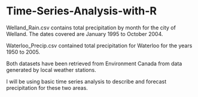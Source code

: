 # Time-Series-Analysis-with-R

Welland_Rain.csv contains total precipitation by month for the city of Welland. The dates covered are January 1995 to October 2004.

Waterloo_Precip.csv contained total precipitation for Waterloo for the years 1950 to 2005.

Both datasets have been retrieved from Environment Canada from data generated by local weather stations.

I will be using basic time series analysis to describe and forecast precipitation for these two areas. 
